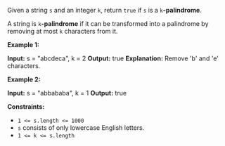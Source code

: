 
Given a string  `s`  and an integer  `k`, return  `true`  if  `s`  is a  `k`**-palindrome**.

A string is  `k`**-palindrome**  if it can be transformed into a palindrome by removing at most  `k`  characters from it.

**Example 1:**

**Input:** s = "abcdeca", k = 2
**Output:** true
**Explanation:** Remove 'b' and 'e' characters.

**Example 2:**

**Input:** s = "abbababa", k = 1
**Output:** true

**Constraints:**

-   `1 <= s.length <= 1000`
-   `s`  consists of only lowercase English letters.
-   `1 <= k <= s.length`